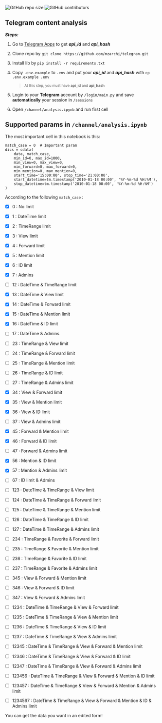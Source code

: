 <p>
<img alt="GitHub repo size" src="https://img.shields.io/github/repo-size/mzarchi/telegram">
<img alt="GitHub contributors" src="https://img.shields.io/github/contributors/mzarchi/telegram">
</p>

## Telegram content analysis

**_Steps:_**

1. Go to [Telegram Apps](https://my.telegram.org/auth?to=apps) to get **_api_id_** and **_api_hash_**

2. Clone repo by `git clone https://github.com/mzarchi/telegram.git`

3. Install lib by `pip install -r requirements.txt`

4. Copy `.env.example` to `.env` and put your **_api_id_** and **_api_hash_** with `cp .env.example .env`

   > <sub>At this step, you must have **api_id** and **api_hash**</sub>

5. Login to your **Telegram** account by `/login/main.py` and save **automatically** your session in `/sessions`

6. Open `/channel/analysis.ipynb` and run first cell

## Supported params in `/channel/analysis.ipynb`

The most important cell in this notebook is this:

```
match_case = 0  # Important param
dics = cdata(
    data, match_case,
    min_id=0, max_id=1000,
    min_view=0, max_view=0,
    min_forward=0, max_forward=0,
    min_mention=0, max_mention=0,
    start_time='15:00:00', stop_time='21:00:00',
    start_datetime=tm.timestamp('2010-01-18 00:00', '%Y-%m-%d %H:%M'),
    stop_datetime=tm.timestamp('2010-01-18 00:00', '%Y-%m-%d %H:%M')
)
```

According to the following `match_case` :


- [x] 0 : No limit<br>
- [x] 1 : DateTime limit
- [x] 2 : TimeRange limit
- [x] 3 : View limit
- [x] 4 : Forward limit 
- [x] 5 : Mention limit
- [x] 6 : ID limit
- [x] 7 : Admins
- [ ] 12 : DateTime & TimeRange limit
- [x] 13 : DateTime & View limit
- [x] 14 : DateTime & Forward limit
- [x] 15 : DateTime & Mention limit
- [x] 16 : DateTime & ID limit
- [ ] 17 : DateTime & Admins
- [ ] 23 : TimeRange & View limit
- [ ] 24 : TimeRange & Forward limit
- [ ] 25 : TimeRange & Mention limit
- [ ] 26 : TimeRange & ID limit
- [ ] 27 : TimeRange & Admins limit
- [x] 34 : View & Forward limit
- [x] 35 : View & Mention limit
- [x] 36 : View & ID limit
- [ ] 37 : View & Admins limit
- [x] 45 : Forward & Mention limit
- [x] 46 : Forward & ID limit
- [ ] 47 : Forward & Admins limit
- [x] 56 : Mention & ID limit
- [x] 57 : Mention & Admins limit
- [ ] 67 : ID limit & Admins
- [ ] 123 : DateTime & TimeRange & View limit
- [ ] 124 : DateTime & TimeRange & Forward limit
- [ ] 125 : DateTime & TimeRange & Mention limit
- [ ] 126 : DateTime & TimeRange & ID limit
- [ ] 127 : DateTime & TimeRange & Admins limit
- [ ] 234 : TimeRange & Favorite & Forward limit
- [ ] 235 : TimeRange & Favorite & Mention limit
- [ ] 236 : TimeRange & Favorite & ID limit
- [ ] 237 : TimeRange & Favorite & Admins limit
- [ ] 345 : View & Forward & Mention limit
- [ ] 346 : View & Forward & ID limit
- [ ] 347 : View & Forward & Admins limit
- [ ] 1234 : DateTime & TimeRange & View & Forward limit
- [ ] 1235 : DateTime & TimeRange & View & Mention limit
- [ ] 1236 : DateTime & TimeRange & View & ID limit
- [ ] 1237 : DateTime & TimeRange & View & Admins limit
- [ ] 12345 : DateTime & TimeRange & View & Forward & Mention limit
- [ ] 12346 : DateTime & TimeRange & View & Forward & ID limit
- [ ] 12347 : DateTime & TimeRange & View & Forward & Admins limit
- [ ] 123456 : DateTime & TimeRange & View & Forward & Mention & ID limit
- [ ] 123457 : DateTime & TimeRange & View & Forward & Mention & Admins limit
- [ ] 1234567 : DateTime & TimeRange & View & Forward & Mention & ID & Admins limit


You can get the data you want in an edited form!
